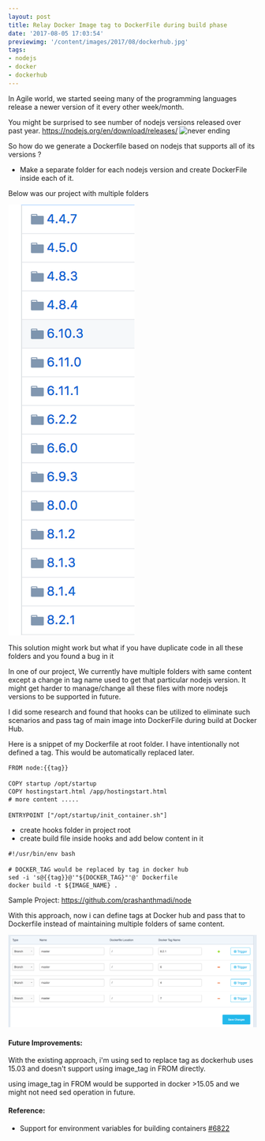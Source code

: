 ```yaml
---
layout: post
title: Relay Docker Image tag to DockerFile during build phase
date: '2017-08-05 17:03:54'
previewimg: '/content/images/2017/08/dockerhub.jpg'
tags:
- nodejs
- docker
- dockerhub
---
```


In Agile world, we started seeing many of the programming languages release a newer version of it every other week/month. 

You might be surprised to see number of nodejs versions released over past year.
https://nodejs.org/en/download/releases/ 
![never ending](/content/images/2017/08/never_ending.gif)

So how do we generate a Dockerfile based on nodejs that supports all of its versions ?

* Make a separate folder for each nodejs version and create DockerFile inside each of it. 

Below was our project with multiple folders

![Nodejs Folders](/content/images/2017/08/Screen-Shot-2017-08-05-at-1-03-45-AM.png)

This solution might work but what if you have duplicate code in all these folders and you found a bug in it

In one of our project, We currently have multiple folders with same content except a change in tag name used to get that particular nodejs version. It might get harder to manage/change all these files with more nodejs versions to be supported in future.

I did some research and found that hooks can be utilized to eliminate such scenarios and pass tag of main image into DockerFile during build at Docker Hub.

Here is a snippet of my Dockerfile at root folder. I have intentionally not defined a tag. This would be automatically replaced later.
```
FROM node:{{tag}}

COPY startup /opt/startup
COPY hostingstart.html /app/hostingstart.html
# more content .....

ENTRYPOINT ["/opt/startup/init_container.sh"]

```
* create hooks folder in project root
* create build file inside hooks and add below content in it
```
#!/usr/bin/env bash

# DOCKER_TAG would be replaced by tag in docker hub
sed -i 's@{{tag}}@'"${DOCKER_TAG}"'@' Dockerfile
docker build -t ${IMAGE_NAME} .
```

Sample Project: https://github.com/prashanthmadi/node

With this approach, now i can define tags at Docker hub and pass that to Dockerfile instead of maintaining multiple folders of same content.

![](/content/images/2017/08/Screen-Shot-2017-08-05-at-11-53-17-AM.png)
 
#### Future Improvements: 
With the existing approach, i'm using sed to replace tag as dockerhub uses 15.03 and doesn't support using image_tag in FROM directly.

using image_tag in FROM would be supported in docker >15.05 and we might not need sed operation in future.

#### Reference:

* Support for environment variables for building containers [#6822](https://github.com/moby/moby/issues/6822)